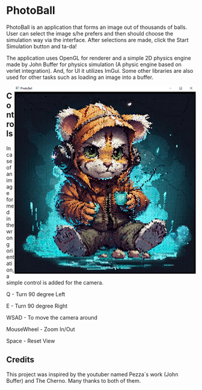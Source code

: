 # PhotoBall

PhotoBall is an application that forms an image out of thousands of balls. User can select the image s/he prefers and then should choose the simulation way via the
interface. After selections are made, click the Start Simulation button and ta-da!

The application uses OpenGL for renderer and a simple 2D physics engine made by John Buffer for physics simulation (A physic engine based on verlet integration). And, for UI it utilizes ImGui.
Some other libraries are also used for other tasks such as loading an image into a buffer.

<a href="" target="blank"><img align="right" src="https://github.com/MMusabAyhan/PhotoBall/blob/main/screenshots/PicklePhotoBall.png?raw=true" height="500" /></a>

## Controls

In case of an image formed in the wrong orientation, a simple control is added for the camera.

Q - Turn 90 degree Left

E - Turn 90 degree Right

WSAD - To move the camera around

MouseWheel - Zoom In/Out

Space - Reset View

## Credits

This project was inspired by the youtuber named Pezza`s work (John Buffer) and The Cherno. Many thanks to both of them.

